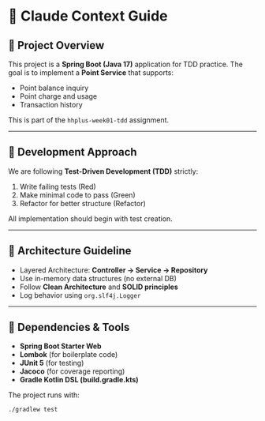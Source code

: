 # 🤖 Claude Context Guide

## 🧩 Project Overview
This project is a **Spring Boot (Java 17)** application for TDD practice.
The goal is to implement a **Point Service** that supports:
- Point balance inquiry
- Point charge and usage
- Transaction history

This is part of the `hhplus-week01-tdd` assignment.

---

## 🧪 Development Approach
We are following **Test-Driven Development (TDD)** strictly:
1. Write failing tests (Red)
2. Make minimal code to pass (Green)
3. Refactor for better structure (Refactor)

All implementation should begin with test creation.

---

## 🧱 Architecture Guideline
- Layered Architecture: **Controller → Service → Repository**
- Use in-memory data structures (no external DB)
- Follow **Clean Architecture** and **SOLID principles**
- Log behavior using `org.slf4j.Logger`

---

## 🧰 Dependencies & Tools
- **Spring Boot Starter Web**
- **Lombok** (for boilerplate code)
- **JUnit 5** (for testing)
- **Jacoco** (for coverage reporting)
- **Gradle Kotlin DSL (build.gradle.kts)**

The project runs with:
```bash
./gradlew test
